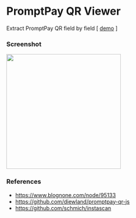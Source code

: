 # PromptPay QR Viewer
Extract PromptPay QR field by field [ <a href='https://diewland.github.io/promptpay-qr-viewer/'>demo</a> ]

### Screenshot
<img width='300' src='https://raw.githubusercontent.com/diewland/promptpay-qr-viewer/master/ss.png'>

### References
* https://www.blognone.com/node/95133
* https://github.com/diewland/promptpay-qr-js
* https://github.com/schmich/instascan
